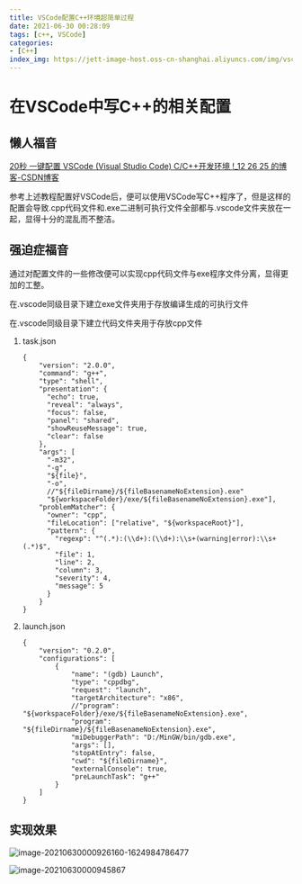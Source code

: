 ```yaml
---
title: VSCode配置C++环境超简单过程
date: 2021-06-30 00:28:09
tags: [c++, VSCode]
categories:
- [C++]
index_img: https://jett-image-host.oss-cn-shanghai.aliyuncs.com/img/vscode.png
---
```


# 在VSCode中写C++的相关配置

## 懒人福音

[20秒 一键配置 VSCode (Visual Studio Code) C/C++开发环境 !_12 26 25 的博客-CSDN博客](https://blog.csdn.net/qq_41523096/article/details/104628484)

参考上述教程配置好VSCode后，便可以使用VSCode写C++程序了，但是这样的配置会导致.cpp代码文件和.exe二进制可执行文件全部都与.vscode文件夹放在一起，显得十分的混乱而不整洁。

## 强迫症福音

通过对配置文件的一些修改便可以实现cpp代码文件与exe程序文件分离，显得更加的工整。

在.vscode同级目录下建立exe文件夹用于存放编译生成的可执行文件

在.vscode同级目录下建立代码文件夹用于存放cpp文件

1. task.json

   ```
   {
       "version": "2.0.0",
       "command": "g++",
       "type": "shell",
       "presentation": {
         "echo": true,
         "reveal": "always",
         "focus": false,
         "panel": "shared",
         "showReuseMessage": true,
         "clear": false
       },
       "args": [
         "-m32",
         "-g",
         "${file}",
         "-o",
         //"${fileDirname}/${fileBasenameNoExtension}.exe"
         "${workspaceFolder}/exe/${fileBasenameNoExtension}.exe"],
       "problemMatcher": {
         "owner": "cpp",
         "fileLocation": ["relative", "${workspaceRoot}"],
         "pattern": {
           "regexp": "^(.*):(\\d+):(\\d+):\\s+(warning|error):\\s+(.*)$",
           "file": 1,
           "line": 2,
           "column": 3,
           "severity": 4,
           "message": 5
         }
       }
   }
   ```

   

2. launch.json

   ```
   {
       "version": "0.2.0",
       "configurations": [
           {
               "name": "(gdb) Launch",
               "type": "cppdbg",
               "request": "launch",
               "targetArchitecture": "x86",
               //"program": "${workspaceFolder}/exe/${fileBasenameNoExtension}.exe",
               "program": "${fileDirname}/${fileBasenameNoExtension}.exe",
               "miDebuggerPath": "D:/MinGW/bin/gdb.exe",
               "args": [],
               "stopAtEntry": false,
               "cwd": "${fileDirname}",
               "externalConsole": true,
               "preLaunchTask": "g++"
           }
       ]
   }
   ```

## 实现效果

![image-20210630000926160-1624984786477](https://jett-image-host.oss-cn-shanghai.aliyuncs.com/img/image-20210630000926160-1624984786477.png)

![image-20210630000945867](https://jett-image-host.oss-cn-shanghai.aliyuncs.com/img/image-20210630000945867.png)